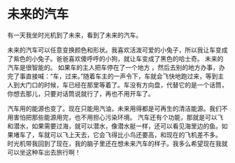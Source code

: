 # 未来的汽车

有一天我坐时光机到了未来，看到了未来的汽车。     

未来的汽车可以任意变换颜色和形状。我喜欢活泼可爱的小兔子，所以我让车变成了紫色的小兔子。爸爸喜欢傻呼呼的小狗，就让车变成了黑色的哈士奇。
未来的汽车是很智能的。 如果车的主人把车停在了一个地方 ，然后去别的地方办事，办完了事直接喊：“车，过来。”随着车主的一声令下，车就会飞快地跑过来，等到主人到大门口的时候，车已经在那里等着了。车没有方向盘，代替它的是一个话筒，你想去那儿，只要对话筒说就行了，再也不用开车了。

汽车用的能源也变了。现在只能用汽油，未来用得都是可再生的清洁能源。我们不用害怕把那些能源用完，也不用担心污染环境。
汽车还有个功能，那就是可以飞和潜水，如果需要过海，就可以潜水，像潜水艇一样，还可以看见海里边的鱼。如果堵车了，车就可以飞上天去，它会飞得比小鸟还要高，和现在的飞机差不多。
时光机带我回到了现在，我的脑子里还在想未来汽车的样子。我多么希望现在我就可以坐这种车出去旅行啊！


